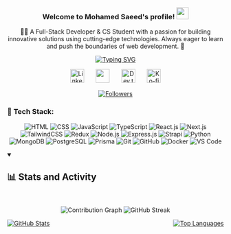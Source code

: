 <h3 align="center">
  Welcome to Mohamed Saeed's profile! 
  <img src="https://media.giphy.com/media/hvRJCLFzcasrR4ia7z/giphy.gif" width="28">
</h3>
<!-- About Me -->
<p align="center">
  👨‍💻 A Full-Stack Developer & CS Student with a passion for building innovative solutions using cutting-edge technologies. Always eager to learn and push the boundaries of web development. 🚀
</p>

<!-- Profile Picture
<p align="center">
  <a href="https://github.com/MohaMMed-S3eeD">
    <img src="https://avatars.githubusercontent.com/u/162979019?s=400&u=57a71f3f61d4245e7b19394091b7bdd887f41d1d&v=4" alt="Mohamed Saeed" width="150" height="150" style="border-radius: 50%; display: block; object-fit: cover;" />
  </a>
</p>
 -->


<!-- Typing SVG -->
<p align="center">
  <a href="https://github.com/DenverCoder1/readme-typing-svg">
    <img src="https://readme-typing-svg.herokuapp.com/?lines=Full-stack%20web%20developer;Passionate%20about%20technology%20&%20innovation;Building%20amazing%20solutions&font=Fira%20Code&center=true&width=440&height=45&color=f75c7e&vCenter=true&pause=1000&size=22" alt="Typing SVG" />
  </a>
</p>

<p align="center">
  <a href="https://www.linkedin.com/in/mohamed-saeed-3b3118263//"><img width="32px" alt="LinkedIn" title="LinkedIn" src="https://i.imgur.com/yRpa1dQ.png"/></a>
  &#8287;&#8287;&#8287;&#8287;&#8287;
  <a href="https://discord.gg/msaee_d" alt="Discord" title="Dev Pro Tips Discord Server"><img width="32px" src="https://i.imgur.com/OViZO8J.png"/></a>
  &#8287;&#8287;&#8287;&#8287;&#8287;
  <a href="https://dev.to/mohamed_saeed_52243c0cac1"><img width="32px" alt="Dev.to" title="mohamedSaeed Dev.to" src="https://i.imgur.com/mVm29vK.png"></a>
  &#8287;&#8287;&#8287;&#8287;&#8287;
  <a href="ko-fi.com/mohamedsaeed"><img width="32px" alt="Ko-fi" title="Buy me a coffee" src="https://i.imgur.com/PpLeD3K.png"/></a>
<!--   &#8287;&#8287;&#8287;&#8287;&#8287;
  <a href="http://eyl327.mywebcommunity.org/promos/"><img width="32px" alt="Free Stuff" title="Free gifts for you" src="https://i.imgur.com/0uVwkoZ.png"/></a> -->
</p>

<!-- Social Badges -->
<p align="center">
  <a href="https://github.com/MohaMMed-S3eeD?tab=followers">
    <img alt="Followers" title="Follow me on GitHub" src="https://custom-icon-badges.demolab.com/github/followers/MohaMMed-S3eeD?color=236ad3&labelColor=1155ba&style=for-the-badge&logo=person-add&label=Follow&logoColor=white"/>
  </a>
</p>


<!-- Tech Stack -->
### 🔧 **Tech Stack**:
<p align="center">
  <!-- Frontend -->
  <img src="https://img.shields.io/badge/-HTML-05122A?style=flat&logo=HTML5" alt="HTML" />
  <img src="https://img.shields.io/badge/-CSS-05122A?style=flat&logo=CSS3&logoColor=1572B6" alt="CSS" />
  <img src="https://img.shields.io/badge/-JavaScript-05122A?style=flat&logo=javascript" alt="JavaScript" />
  <img src="https://img.shields.io/badge/-TypeScript-05122A?style=flat&logo=typescript" alt="TypeScript" />
  <img src="https://img.shields.io/badge/-React.js-05122A?style=flat&logo=react" alt="React.js" />
  <img src="https://img.shields.io/badge/-Next.js-05122A?style=flat&logo=nextdotjs" alt="Next.js" />
  <img src="https://img.shields.io/badge/-TailwindCSS-05122A?style=flat&logo=tailwindcss" alt="TailwindCSS" />
  <img src="https://img.shields.io/badge/-Redux-05122A?style=flat&logo=redux" alt="Redux" />
  <!-- Backend -->
  <img src="https://img.shields.io/badge/-Node.js-05122A?style=flat&logo=node.js" alt="Node.js" />
  <img src="https://img.shields.io/badge/-Express.js-05122A?style=flat&logo=express" alt="Express.js" />
  <img src="https://img.shields.io/badge/-Strapi-05122A?style=flat&logo=strapi" alt="Strapi" />
  <img src="https://img.shields.io/badge/-Python-05122A?style=flat&logo=python" alt="Python" />
  <!-- Databases -->
  <img src="https://img.shields.io/badge/-MongoDB-05122A?style=flat&logo=mongodb" alt="MongoDB" />
  <img src="https://img.shields.io/badge/-PostgreSQL-05122A?style=flat&logo=postgresql" alt="PostgreSQL" />
  <img src="https://img.shields.io/badge/-Prisma-05122A?style=flat&logo=prisma" alt="Prisma" />
  <!-- Tools -->
  <img src="https://img.shields.io/badge/-Git-05122A?style=flat&logo=git" alt="Git" />
  <img src="https://img.shields.io/badge/-GitHub-05122A?style=flat&logo=github" alt="GitHub" />
  <img src="https://img.shields.io/badge/-Docker-05122A?style=flat&logo=docker" alt="Docker" />
  <img src="https://img.shields.io/badge/-VS%20Code-05122A?style=flat&logo=visual-studio-code&logoColor=007ACC" alt="VS Code" />
</p>

<!-- Stats and Activity -->
<!-- Stats and Activity -->
<details open>
  <summary><h2>📊 Stats and Activity</h2></summary>
  <p align="center" >
&nbsp;

<!-- Activity Graph -->
<div align="center">
  <img src="https://github-readme-activity-graph.vercel.app/graph?username=MohaMMed-S3eeD&theme=redical&hide_border=true&bg_color=0D1117&color=F8D866&line=F85D7F&point=FFFFFF" alt="Contribution Graph"/>
<img src="https://github-readme-streak-stats.herokuapp.com?user=MohaMMed-S3eeD&theme=dark" alt="GitHub Streak" />
</div>

</p>
  <p align="center" style="display: flex; justify-content: space-between; gap: 200px;">
    <a href="https://github.com/anuraghazra/github-readme-stats">
      <img src="https://github-readme-stats.vercel.app/api?username=MohaMMed-S3eeD&show_icons=true&include_all_commits=true&count_private=true&theme=radical&hide_border=true" alt="GitHub Stats" />
    </a>
    <a href="https://github.com/anuraghazra/github-readme-stats">
      <img src="https://github-readme-stats.vercel.app/api/top-langs/?username=MohaMMed-S3eeD&layout=compact&theme=radical&hide_border=true" alt="Top Languages" />
    </a>
  </p>
</details>

<!--

<details open>
  <summary><h2>📘 My Top Open Source  Projects</h2></summary>
  <p align="center">
    <a href="https://github.com/MohaMMed-S3eeD/x-clone-ui">
      <img src="https://denvercoder1-github-readme-stats.vercel.app/api/pin/?username=MohaMMed-S3eeD&repo=x-clone-ui&theme=react&bg_color=1F222E&title_color=F85D7F&hide_border=true&icon_color=F8D866&show_icons=false" alt="Project 1" />
    </a>
    <a href="https://github.com/MohaMMed-S3eeD/Juz-Amma-Quran-Player">
      <img src="https://denvercoder1-github-readme-stats.vercel.app/api/pin/?username=MohaMMed-S3eeD&repo=Juz-Amma-Quran-Player&theme=react&bg_color=1F222E&title_color=F85D7F&hide_border=true&icon_color=F8D866&show_icons=false" alt="Juz Amma Quran Player" />
    </a>
    <a href="https://github.com/MohaMMed-S3eeD/Gaming-Mo">
      <img src="https://denvercoder1-github-readme-stats.vercel.app/api/pin/?username=MohaMMed-S3eeD&repo=Gaming-Mo&theme=react&bg_color=1F222E&title_color=F85D7F&hide_border=true&icon_color=F8D866&show_icons=false" alt="Gaming Mo" />
    </a>
    <a href="https://github.com/MohaMMed-S3eeD/E-commerce-bate">
      <img src="https://denvercoder1-github-readme-stats.vercel.app/api/pin/?username=MohaMMed-S3eeD&repo=E-commerce-bate&theme=react&bg_color=1F222E&title_color=F85D7F&hide_border=true&icon_color=F8D866&show_icons=false" alt="E-commerce Bate" />
    </a>
    <a href="https://github.com/MohaMMed-S3eeD/app-task-next">
      <img src="https://denvercoder1-github-readme-stats.vercel.app/api/pin/?username=MohaMMed-S3eeD&repo=app-task-next&theme=react&bg_color=1F222E&title_color=F85D7F&hide_border=true&icon_color=F8D866&show_icons=false" alt="App Task Next" />
    </a>
    <a href="https://github.com/MohaMMed-S3eeD/app-task">
      <img src="https://denvercoder1-github-readme-stats.vercel.app/api/pin/?username=MohaMMed-S3eeD&repo=app-task&theme=react&bg_color=1F222E&title_color=F85D7F&hide_border=true&icon_color=F8D866&show_icons=false" alt="App Task" />
    </a>
    <a href="https://github.com/MohaMMed-S3eeD/dashboard-nodeJS">
      <img src="https://denvercoder1-github-readme-stats.vercel.app/api/pin/?username=MohaMMed-S3eeD&repo=dashboard-nodeJS&theme=react&bg_color=1F222E&title_color=F85D7F&hide_border=true&icon_color=F8D866&show_icons=false" alt="Dashboard NodeJS" />
    </a>
    <a href="https://github.com/MohaMMed-S3eeD/my-school-site">
      <img src="https://denvercoder1-github-readme-stats.vercel.app/api/pin/?username=MohaMMed-S3eeD&repo=my-school-site&theme=react&bg_color=1F222E&title_color=F85D7F&hide_border=true&icon_color=F8D866&show_icons=false" alt="My School Site" />
    </a>
  </p>
</details>

-->
